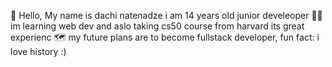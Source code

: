 👋 Hello, My name is dachi natenadze i am 14 years old junior develeoper
👨‍💻 im learning web dev and aslo taking cs50 course from harvard its great experienc
🗺️ my future plans are to become fullstack developer,
fun fact: i love history :)
